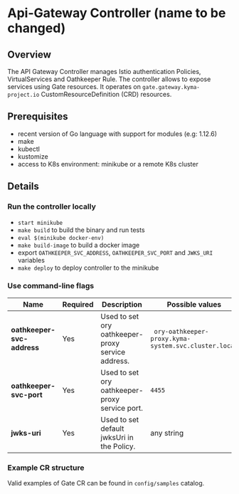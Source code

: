 # Api-Gateway Controller (name to be changed)

## Overview

The API Gateway Controller manages Istio authentication Policies, VirtualServices and Oathkeeper Rule. The controller allows to expose services using Gate resources. It operates on `gate.gateway.kyma-project.io` CustomResourceDefinition (CRD) resources.

## Prerequisites

- recent version of Go language with support for modules (e.g: 1.12.6)
- make
- kubectl
- kustomize
- access to K8s environment: minikube or a remote K8s cluster

## Details

### Run the controller locally

- `start minikube`
- `make build` to build the binary and run tests
- `eval $(minikube docker-env)`
- `make build-image` to build a docker image
- export `OATHKEEPER_SVC_ADDRESS`, `OATHKEEPER_SVC_PORT` and `JWKS_URI` variables
- `make deploy` to deploy controller to the minikube

### Use command-line flags

| Name | Required | Description | Possible values |
|------|----------|-------------|-----------------|
| **oathkeeper-svc-address** | Yes | Used to set ory oathkeeper-proxy service address. | ` ory-oathkeeper-proxy.kyma-system.svc.cluster.local` |
| **oathkeeper-svc-port** | Yes | Used to set ory oathkeeper-proxy service port. | `4455` |
| **jwks-uri** | Yes | Used to set default jwksUri in the Policy. | any string |

### Example CR structure

Valid examples of Gate CR can be found in `config/samples` catalog. 